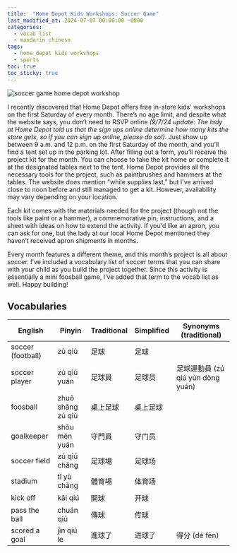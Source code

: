 ```yaml
---
title:  "Home Depot Kids Workshops: Soccer Game"
last_modified_at: 2024-07-07 00:00:00 -0800
categories:
  - vocab list
  - mandarin chinese
tags:
  - home depot kids workshops
  - sports
toc: true
toc_sticky: true
---
```


![soccer game home depot workshop](https://i.imgur.com/2XlbnLg.jpg)

I recently discovered that Home Depot offers free in-store kids' workshops on the first Saturday of every month. There’s no age limit, and despite what the website says, you don’t need to RSVP online *(9/7/24 update: The lady at Home Depot told us that the sign ups online determine how many kits the store gets, so if you can sign up online, please do so!)*. Just show up between 9 a.m. and 12 p.m. on the first Saturday of the month, and you’ll find a tent set up in the parking lot. After filling out a form, you’ll receive the project kit for the month. You can choose to take the kit home or complete it at the designated tables next to the tent. Home Depot provides all the necessary tools for the project, such as paintbrushes and hammers at the tables. The website does mention "while supplies last," but I've arrived close to noon before and still managed to get a kit. However, availability may vary depending on your location.

Each kit comes with the materials needed for the project (though not the tools like paint or a hammer), a commemorative pin, instructions, and a sheet with ideas on how to extend the activity. If you'd like an apron, you can ask for one, but the lady at our local Home Depot mentioned they haven’t received apron shipments in months.

Every month features a different theme, and this month’s project is all about soccer. I’ve included a vocabulary list of soccer terms that you can share with your child as you build the project together. Since this activity is essentially a mini foosball game, I’ve added that term to the vocab list as well. Happy building!

## Vocabularies

| English | Pinyin  | Traditional  |  Simplified | Synonyms (traditional)
|-----|---|---|---|---|
| soccer (football) | zú qiú | 足球 | 足球 | |
| soccer player | zú qiú yuán | 足球員 | 足球员 |  足球運動員 (zú qiú yùn dòng yuán) |
| foosball | zhuō shàng zú qiú| 桌上足球 | 桌上足球 | |
| goalkeeper | shǒu mén yuán | 守門員 | 守门员 | |
| soccer field | zú qiú chǎng | 足球場 | 足球场 | |
| stadium | tǐ yù chǎng | 體育場 | 体育场 | |
| kick off | kāi qiú | 開球 | 开球 | |
| pass the ball | chuán qiú | 傳球 | 传球 | |
| scored a goal | jìn qiú le | 進球了 | 进球了 | 得分 (dé fēn) |
